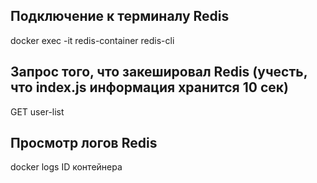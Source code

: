 

## Подключение к терминалу Redis
docker exec -it redis-container redis-cli

## Запрос того, что закешировал Redis (учесть, что index.js информация хранится 10 сек)
GET user-list

## Просмотр логов Redis
docker logs ID контейнера 